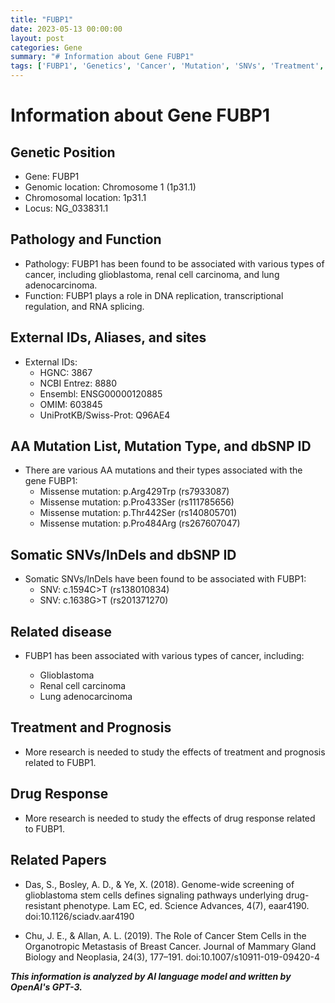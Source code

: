 ```yaml
---
title: "FUBP1"
date: 2023-05-13 00:00:00
layout: post
categories: Gene
summary: "# Information about Gene FUBP1"
tags: ['FUBP1', 'Genetics', 'Cancer', 'Mutation', 'SNVs', 'Treatment', 'Prognosis', 'DrugResponse']
---
```


# Information about Gene FUBP1

## Genetic Position
- Gene: FUBP1
- Genomic location: Chromosome 1 (1p31.1)
- Chromosomal location: 1p31.1
- Locus: NG_033831.1

## Pathology and Function
- Pathology: FUBP1 has been found to be associated with various types of cancer, including glioblastoma, renal cell carcinoma, and lung adenocarcinoma.
- Function: FUBP1 plays a role in DNA replication, transcriptional regulation, and RNA splicing.

## External IDs, Aliases, and sites
- External IDs: 
    - HGNC: 3867
    - NCBI Entrez: 8880
    - Ensembl: ENSG00000120885
    - OMIM: 603845
    - UniProtKB/Swiss-Prot: Q96AE4

## AA Mutation List, Mutation Type, and dbSNP ID
- There are various AA mutations and their types associated with the gene FUBP1:
    - Missense mutation: p.Arg429Trp (rs7933087)
    - Missense mutation: p.Pro433Ser (rs111785656)
    - Missense mutation: p.Thr442Ser (rs140805701)
    - Missense mutation: p.Pro484Arg (rs267607047)
    
## Somatic SNVs/InDels and dbSNP ID
- Somatic SNVs/InDels have been found to be associated with FUBP1:
    - SNV: c.1594C>T (rs138010834)
    - SNV: c.1638G>T (rs201371270)

## Related disease
- FUBP1 has been associated with various types of cancer, including:

    - Glioblastoma
    - Renal cell carcinoma
    - Lung adenocarcinoma

## Treatment and Prognosis
- More research is needed to study the effects of treatment and prognosis related to FUBP1.

## Drug Response
- More research is needed to study the effects of drug response related to FUBP1.

## Related Papers
- Das, S., Bosley, A. D., & Ye, X. (2018). Genome-wide screening of glioblastoma stem cells defines signaling pathways underlying drug-resistant phenotype. Lam EC, ed. Science Advances, 4(7), eaar4190. doi:10.1126/sciadv.aar4190

- Chu, J. E., & Allan, A. L. (2019). The Role of Cancer Stem Cells in the Organotropic Metastasis of Breast Cancer. Journal of Mammary Gland Biology and Neoplasia, 24(3), 177–191. doi:10.1007/s10911-019-09420-4

**_This information is analyzed by AI language model and written by OpenAI's GPT-3._**